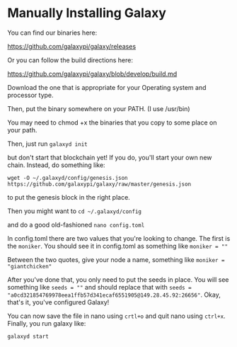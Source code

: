 # Manually Installing Galaxy

You can find our binaries here:

https://github.com/galaxypi/galaxy/releases

Or you can follow the build directions here:

https://github.com/galaxypi/galaxy/blob/develop/build.md

Download the one that is appropriate for your Operating system and processor type.

Then, put the binary somewhere on your PATH.  (I use /usr/bin)

You may need to chmod +x the binaries that you copy to some place on your path.  

Then, just run `galaxyd init`

but don't start that blockchain yet!  If you do, you'll start your own new chain.  Instead, do something like:

```
wget -O ~/.galaxyd/config/genesis.json https://github.com/galaxypi/galaxy/raw/master/genesis.json
```

to put the genesis block in the right place.  

Then you might want to `cd ~/.galaxyd/config`

and do a good old-fashioned `nano config.toml`

In config.toml there are two values that you're looking to change.  The first is the `moniker`.  You should see it in config.toml as something like `moniker = ""`

Between the two quotes, give your node a name, something like `moniker = "giantchicken"`

After you've done that, you only need to put the seeds in place.  You will see something like `seeds = ""` and should replace that with `seeds = "a0cd321854769978eea1ffb57d341ecaf6551905@149.28.45.92:26656"`.  Okay, that's it, you've configured Galaxy!

You can now save the file in nano using `crtl+o` and quit nano using `ctrl+x`.  Finally, you run galaxy like:

```
galaxyd start
```
